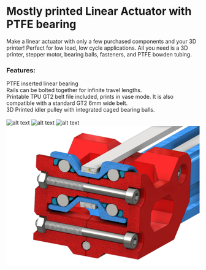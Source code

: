 # Mostly printed Linear Actuator with PTFE bearing
Make a linear actuator with only a few purchased components and your 3D printer! Perfect for low load, low cycle applications. All you need is a 3D printer, stepper motor, bearing balls, fasteners, and PTFE bowden tubing.
<br/>
### Features:
PTFE inserted linear bearing<br/>
Rails can be bolted together for infinite travel lengths.<br/>
Printable TPU GT2 belt file included, prints in vase mode. It is also compatible with a standard GT2 6mm wide belt.<br/>
3D Printed idler pulley with integrated caged bearing balls.<br/>
<br/>
![alt text](https://github.com/3dprintingworld/Linear-Actuator/blob/main/Images/LINEAR%20ACTUATOR-1.JPG)
![alt text](https://github.com/3dprintingworld/Linear-Actuator/blob/main/Images/LINEAR%20ACTUATOR-2.JPG)
![alt text](https://github.com/3dprintingworld/Linear-Actuator/blob/main/Images/LINEAR%20ACTUATOR-3.JPG)
![alt text](https://github.com/3dprintingworld/Linear-Actuator/blob/main/Images/IDLE-2.png)
